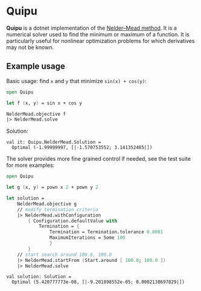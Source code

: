 # Quipu

**Quipu** is a dotnet implementation of the 
[Nelder–Mead method](https://en.wikipedia.org/wiki/Nelder%E2%80%93Mead_method). 
It is a numerical solver used to find the minimum or maximum of a function. It 
is particularly useful for nonlinear optimization problems for which 
derivatives may not be known.  

## Example usage

Basic usage: find `x` and `y` that minimize `sin(x) + cos(y)`:  

``` fsharp
open Quipu

let f (x, y) = sin x + cos y

NelderMead.objective f
|> NelderMead.solve
```

Solution:

```
val it: Quipu.NelderMead.Solution =
  Optimal (-1.99999997, [|-1.570753552; 3.141352485|])
```

The solver provides more fine grained control if needed, see the test suite 
for more examples:  

``` fsharp
open Quipu

let g (x, y) = pown x 2 + pown y 2

let solution =
    NelderMead.objective g
    // modify termination criteria
    |> NelderMead.withConfiguration
        { Configuration.defaultValue with
            Termination = {
                Termination = Termination.tolerance 0.0001
                MaximumIterations = Some 100
                }
        }
    // start search around 100.0, 100.0
    |> NelderMead.startFrom (Start.around [ 100.0; 100.0 ])
    |> NelderMead.solve
```

```
val solution: Solution =
  Optimal (5.420777773e-08, [|-9.201898552e-05; 0.0002138697829|])
```